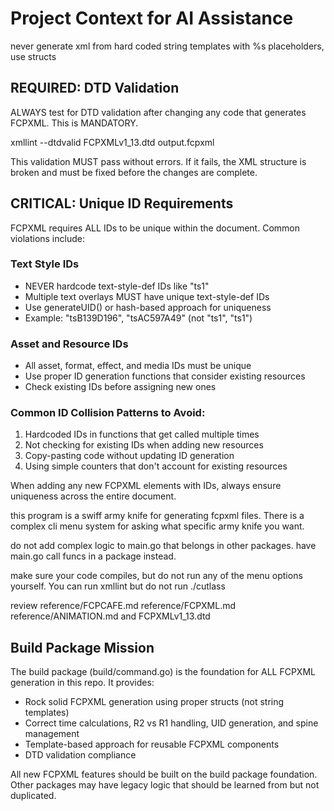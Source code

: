 # Project Context for AI Assistance

never generate xml from hard coded string templates with %s placeholders, use structs

## REQUIRED: DTD Validation
ALWAYS test for DTD validation after changing any code that generates FCPXML. This is MANDATORY.

xmllint --dtdvalid FCPXMLv1_13.dtd output.fcpxml

This validation MUST pass without errors. If it fails, the XML structure is broken and must be fixed before the changes are complete.

## CRITICAL: Unique ID Requirements
FCPXML requires ALL IDs to be unique within the document. Common violations include:

### Text Style IDs
- NEVER hardcode text-style-def IDs like "ts1"
- Multiple text overlays MUST have unique text-style-def IDs
- Use generateUID() or hash-based approach for uniqueness
- Example: "tsB139D196", "tsAC597A49" (not "ts1", "ts1")

### Asset and Resource IDs  
- All asset, format, effect, and media IDs must be unique
- Use proper ID generation functions that consider existing resources
- Check existing IDs before assigning new ones

### Common ID Collision Patterns to Avoid:
1. Hardcoded IDs in functions that get called multiple times
2. Not checking for existing IDs when adding new resources
3. Copy-pasting code without updating ID generation
4. Using simple counters that don't account for existing resources

When adding any new FCPXML elements with IDs, always ensure uniqueness across the entire document.

this program is a swiff army knife for generating fcpxml files. There is a complex cli menu system for asking what specific army knife you want.

do not add complex logic to main.go that belongs in other packages.
have main.go call funcs in a package instead.

make sure your code compiles, but do not run any of the menu options yourself. You can run xmllint but do not run ./cutlass

review reference/FCPCAFE.md
reference/FCPXML.md
reference/ANIMATION.md
and FCPXMLv1_13.dtd

## Build Package Mission
The build package (build/command.go) is the foundation for ALL FCPXML generation in this repo. It provides:
- Rock solid FCPXML generation using proper structs (not string templates)
- Correct time calculations, R2 vs R1 handling, UID generation, and spine management
- Template-based approach for reusable FCPXML components
- DTD validation compliance

All new FCPXML features should be built on the build package foundation. Other packages may have legacy logic that should be learned from but not duplicated.
